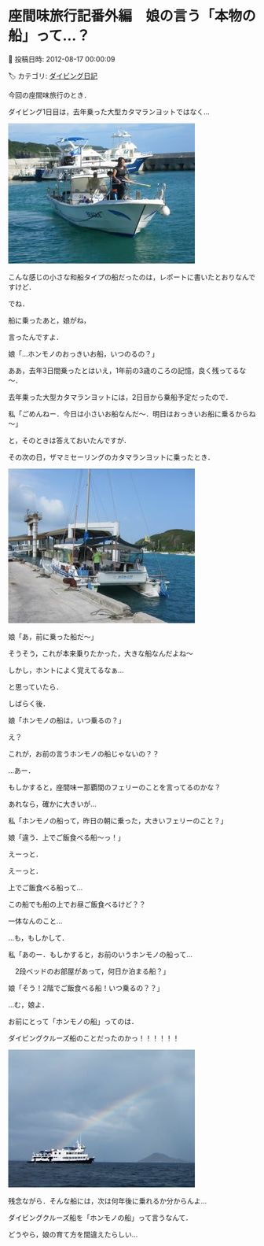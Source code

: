 # 座間味旅行記番外編　娘の言う「本物の船」って…？

📅 投稿日時: 2012-08-17 00:00:09

🏷️ カテゴリ: [ダイビング日記](ce3a7a8d424d112fce83ee85c81a0e344.md)

今回の座間味旅行のとき．





ダイビング1日目は，去年乗った大型カタマランヨットではなく…




![343aad3ddc4617eec9dc3b39ae3cec20.jpg](images/343aad3ddc4617eec9dc3b39ae3cec20.jpg)




こんな感じの小さな和船タイプの船だったのは，レポートに書いたとおりなんですけど．





でね．


船に乗ったあと，娘がね，


言ったんですよ．





娘「…ホンモノのおっきいお船，いつのるの？」





ああ，去年3日間乗ったとはいえ，1年前の3歳のころの記憶，良く残ってるな～．


去年乗った大型カタマランヨットには，2日目から乗船予定だったので．





私「ごめんねー．今日は小さいお船なんだ～．明日はおっきいお船に乗るからね～」





と，そのときは答えておいたんですが．





その次の日，ザマミセーリングのカタマランヨットに乗ったとき．




![5905addb903990fc725cfebaf213081d.jpg](images/5905addb903990fc725cfebaf213081d.jpg)







娘「あ，前に乗った船だ～」





そうそう，これが本来乗りたかった，大きな船なんだよね～


しかし，ホントによく覚えてるなぁ…


と思っていたら．


しばらく後．





娘「ホンモノの船は，いつ乗るの？」





え？


これが，お前の言うホンモノの船じゃないの？？


…あー．


もしかすると，座間味ー那覇間のフェリーのことを言ってるのかな？


あれなら，確かに大きいが…





私「ホンモノの船って，昨日の朝に乗った，大きいフェリーのこと？」





娘「違う．上でご飯食べる船～っ！」





えーっと．


えーっと．


上でご飯食べる船って…


この船でも船の上でお昼ご飯食べるけど？？


一体なんのこと…


…も，もしかして．





私「あのー．もしかすると，お前のいうホンモノの船って…


　2段ベッドのお部屋があって，何日か泊まる船？」





娘「そう！2階でご飯食べる船！いつ乗るの？？」





…む，娘よ．


お前にとって「ホンモノの船」ってのは．


ダイビングクルーズ船のことだったのかっ！！！！！！




![69cf60c937845cfbd772ff47971e1691.jpg](images/69cf60c937845cfbd772ff47971e1691.jpg)




残念ながら．そんな船には，次は何年後に乗れるか分からんよ…





ダイビングクルーズ船を「ホンモノの船」って言うなんて．


どうやら，娘の育て方を間違えたらしい…
